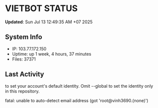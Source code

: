 # VIETBOT STATUS
**Updated**: Sun Jul 13 12:49:35 AM +07 2025

## System Info
- IP: 103.77.172.150
- Uptime: up 1 week, 4 hours, 37 minutes
- Files: 37371

## Last Activity

to set your account's default identity.
Omit --global to set the identity only in this repository.

fatal: unable to auto-detect email address (got 'root@vinh3690.(none)')
